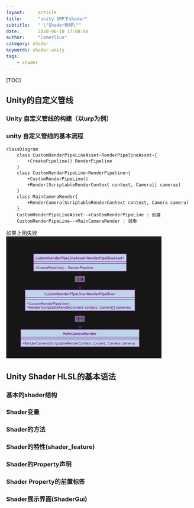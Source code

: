 ```yaml
---
layout:     article
title:      "unity SRP下shader"
subtitle:   " \"Shader教程\""
date:       2020-06-10 17:00:00
author:     "Conerlius"
category: shader
keywords: shader,unity
tags:
    - shader
---
```


[TOC]

## Unity的自定义管线



### Unity 自定义管线的构建（以urp为例）

### unity 自定义管线的基本流程

```mermaid
classDiagram
    class CustomRenderPipeLineAsset~RenderPipelineAsset~{
        +CreatePipeline() RenderPipeline
    }
    class CustomRenderPipeLine~RenderPipeline~{
        +CustomRenderPipeLine()
        +Render(ScriptableRenderContext context, Camera[] cameras)
    }
    class MainCameraRender{
        +RenderCamera(ScriptableRenderContext context, Camera camera)
    }
    CustomRenderPipeLineAsset-->CustomRenderPipeLine : 创建
    CustomRenderPipeLine-->MainCameraRender : 调用
```

如果上图失败
![png](/images/shader_tutorial/1.png)

## Unity Shader HLSL的基本语法

### 基本的shader结构

### Shader变量

### Shader的方法

### Shader的特性(shader_feature)

### Shader的Property声明

### Shader Property的前置标签

### Shader展示界面(ShaderGui)
